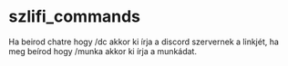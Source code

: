 # szlifi_commands
Ha beirod chatre hogy /dc akkor ki írja a discord szervernek a linkjét, ha meg beírod hogy /munka akkor ki írja a munkádat.
